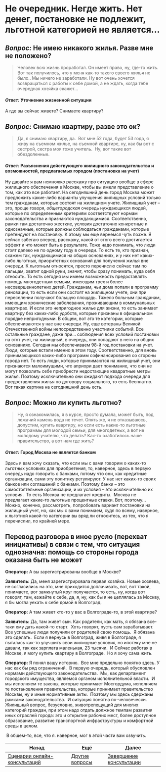 # Не очередник. Негде жить. Нет денег, постановке не подлежит, льготной категорией не является...

## *Вопрос:* Не имею никакого жилья. Разве мне не положено?
>Человек всю жизнь проработал.  Он имеет право, ну, где-то жить.  Вот так получилось, что у меня как-то такого своего жилья не было.. Мы ничего не заработали.  Ну вот очень хочется возвращаться с работы к себе домой, а не ждать, когда тебе очередная хозяйка скажет...
#### *Ответ:* Уточнение жизненной ситуации
А где вы сейчас живете? Снимаете квартиру?
## *Вопрос:* Снимаю квартиру, разве это ок?
> Да, я снимаю квартиру, да.  Вот мне 52 года, будет 53 года, я живу на съемном жилье, на съемной квартире, ну, как бы вот с сестрой, сестра моя тоже учитель.  Ну, вот такие вот обездоленные.
#### *Ответ:* Разъяснения действующего жилищного законодательства и возможностей, предлагаемых городом (постановка на учет)
Ну давайте я вам немножко расскажу про ситуацию вообще в сфере жилищного обеспечения в Москве, чтобы вы имели представление о том, как это все работает. На сегодняшний день город Москва может предложить какие-либо варианты улучшения жилищных условий только тем гражданам, которые состоят на жилищном учете.  Жилищный учет – это, проще говоря, *общегородская* очередь нуждающихся людей, которые по определенным критериям соответствуют нормам законодательства и признаются нуждающимися.  Соответственно, рамки там достаточно жесткие, условия достаточно конкретные и однозначные, которые должны соблюдаться гражданами, которые претендуют на постановку.  К этому мы еще вернемся чуть позже.  Я сейчас забегаю вперед, расскажу, какой от этого всего достигается эффект и что может быть в результате.  Тоже надо понимать, что люди стоят далеко не по одному году в очереди.  То есть те, кто признан, скажем так, нуждающимися на общих основаниях, и у них нет каких-либо льготных, приоритетных оснований для получения жилья вне очереди.  К льготным относятся, просто перечислю сейчас там по пальцам, хватит одной руки, значит, чтобы сразу понимать, куда себя относить. То есть сегодня мы имеем возможность предоставлять помощь многодетным семьям, имеющим трех и более несовершеннолетних детей.  Гражданам, чьи дома попали в программу реновации, то есть если они состоят на жилищном учете, они при переселении получают большую площадь.  Тяжело больным гражданам, имеющим хронические заболевания, проживающим в коммунальных квартирах. И если это непригодное жилье для жизни, то есть занимает квартиру без каких-либо удобств, которые признаны в официальном порядке непригодными.  В общем, вот это те категории, которые обеспечиваются у нас вне очереди.  Ну, еще ветераны Великой Отечественной войны непосредственно участники событий.  Все остальные граждане, даже при... соблюдения всех условий постановки на этот учет, на жилищный, в очередь, они попадают в него на общих основаниях. Сегодня мы обеспечиваем 98-й год постановки на учет.  Люди, которые встали именно в этом году.  Соответственно, для вновь принимающихся каких-либо программ софинансирования со стороны города нет.  То есть люди, которые принимаются на жилищный учет, они признаются малоимущими, что априори дает понимание, что они не могут позволить себе приобрести недостающие квадратные метры жилья.  Поэтому исключительно они ожидают подхода очереди для предоставления жилья по договору социального, то есть бесплатно.  Вот такая картина на сегодняшний день есть.
## *Вопрос:* Можно ли купить льготно?
> Ну, я ознакомилась, я в курсе, просто думала, может быть, под лежачий камень вода не течет. Опять же, я не отказываюсь, допустим, купить квартиру, но если есть какие-то льготные программы для молодой семьи, для многодетных, а вот не молодому учителю, что делать?  Как-то озаботилось наше правительство, а вот нам где жить?
#### *Ответ:* Город Москва не является банком
Здесь я вам хочу сказать, что если мы с вами говорим о каких-то льготных условиях для приобретения, то, наверное, здесь в первую очередь надо говорить с банками, потому что они, как кредитные организации, сами эту политику регулируют. У нас нет каких-то своих банков или соглашений с банками. Поэтому банки – это самостоятельные организации, и их условия – это исключительно их условия.  То есть Москва не предлагает кредиты.  Москва не предлагает какие-то льготные процентные ставки. Вот, поэтому... Можно, конечно, рассмотреть, попробовать вариант постановки на жилищный учет, но, как мы с вами понимаем, судя по всему, наверное, к льготной какой-то категории вы вряд ли относитесь, из тех, что я перечислил, по крайней мере.
## **Перевод разговора в иное русло (перехват инициативы) в связи с тем, что ситуация однозначна: помощь со стороны города оказана быть не может**

**Оператор:** А вы зарегистрированы вообще в Москве? 

**Заявитель:** Да, меня зарегистрировала первая хозяйка. Новые хозяева, не согласились на это, мне приходится доплачивать, вот, вот такой, понимаете, вот замкнутый круг получается, то есть, ну, когда вот говорят, там, езжайте к себе, да, я, ну, как бы я не цеплялась за Москву, я бы могла уехать к себе домой в Волгоград.

**Оператор:** А там живет кто-то у вас в Волгограде-то, в этой квартире?

**Заявитель:** Да, там живет сын. Как родители, как мать, я обязана все-таки ему дать какой-то старт.  Хоть говорят, пусть сам зарабатывает.  Все успешные люди получили от родителей свою помощь.  Я обязана это сделать.  Если я вернусь в Волгоград, живя в Волгограде, я пыталась как-то улучшить свои жилищные условия, но ипотеку мне не давали, так как зарплата маленькая, 23 тысячи.  И Сейчас работая в Москве, я могу купить квартиру в Волгограде.  Но я хочу сама жить.

**Оператор:** Я понял вашу историю.  Все мне предельно понятно здесь. У нас как бы ряд ограничений.  В первую очередь, который обусловлен нормами действующего законодательства.  Мы, как департамент городского имущества, являемся органом исполнительной власти.  И мы исполняем те законы, которые принимает Мосгордума, исполняем те постановления правительства, которые принимает правительство Москвы, ну и иные нормативные акты.  Поэтому мы здесь сдержаны рамками законодательства.  И ситуация понятна по-человечески. Жилищный вопрос, безусловно, животрепещущий для многих категорий граждан, при этом надо отдать должное темпам развития иных отраслей города: это и открытие рабочих мест, более доступное образование, развитие транспортной инфраструктуры и комфортной среды в целом.

 В общем-то, все, что я. наверное, мог в этой части вам озвучить.

| Назад                                                           | Ещё                             | Далее                               |
| --------------------------------------------------------------- | ------------------------------- | ----------------------------------- |
| [Сценарии онлайн-консультаций](/README.md) | [Другие вопросы](.Предметные.md) | [Завершение консультации](/Универсальные/Выход.md) |